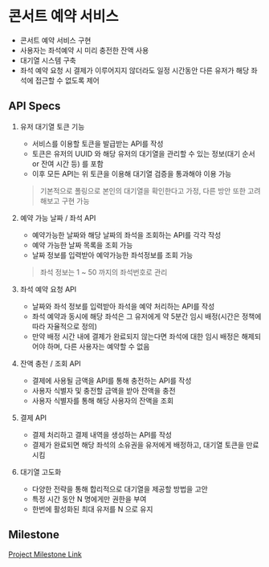 # 콘서트 예약 서비스
* 콘서트 예약 서비스 구현
* 사용자는 좌석예약 시 미리 충전한 잔액 사용
* 대기열 시스템 구축
* 좌석 예약 요청 시 결제가 이루어지지 않더라도 일정 시간동안 다른 유저가 해당 좌석에 접근할 수 없도록 제어

## API Specs
1. 유저 대기열 토큰 기능
   * 서비스를 이용할 토큰을 발급받는 API를 작성
   * 토큰은 유저의 UUID 와 해당 유저의 대기열을 관리할 수 있는 정보(대기 순서 or 잔여 시간 등) 를 포함
   * 이후 모든 API는 위 토큰을 이용해 대기열 검증을 통과해야 이용 가능
    > 기본적으로 폴링으로 본인의 대기열을 확인한다고 가정, 다른 방안 또한 고려해보고 구현 가능

2. 예약 가능 날짜 / 좌석 API
   * 예약가능한 날짜와 해당 날짜의 좌석을 조회하는 API를 각각 작성
   * 예약 가능한 날짜 목록을 조회 가능
   * 날짜 정보를 입력받아 예약가능한 좌석정보를 조회 가능
    > 좌석 정보는 1 ~ 50 까지의 좌석번호로 관리

3. 좌석 예약 요청 API
   * 날짜와 좌석 정보를 입력받아 좌석을 예약 처리하는 API를 작성
   * 좌석 예약과 동시에 해당 좌석은 그 유저에게 약 5분간 임시 배정(시간은 정책에 따라 자율적으로 정의)
   * 만약 배정 시간 내에 결제가 완료되지 않는다면 좌석에 대한 임시 배정은 해제되어야 하며, 다른 사용자는 예약할 수 없음

4. 잔액 충전 / 조회 API
   * 결제에 사용될 금액을 API를 통해 충전하는 API를 작성
   * 사용자 식별자 및 충전할 금액을 받아 잔액을 충전
   * 사용자 식별자를 통해 해당 사용자의 잔액을 조회

5. 결제 API
   * 결제 처리하고 결제 내역을 생성하는 API를 작성
   * 결제가 완료되면 해당 좌석의 소유권을 유저에게 배정하고, 대기열 토큰을 만료시킴

6. 대기열 고도화
   * 다양한 전략을 통해 합리적으로 대기열을 제공할 방법을 고안
   * 특정 시간 동안 N 명에게만 권한을 부여
   * 한번에 활성화된 최대 유저를 N 으로 유지

## Milestone
[Project Milestone Link](https://github.com/users/Yn3-3xh/projects/1/views/1)